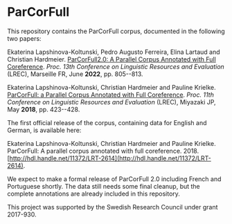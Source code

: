 # ParCorFull

This repository contains the ParCorFull corpus, documented in the following two papers:

Ekaterina Lapshinova-Koltunski, Pedro Augusto Ferreira, Elina Lartaud and Christian Hardmeier. [ParCorFull2.0: A Parallel Corpus Annotated with Full Coreference](http://www.lrec-conf.org/proceedings/lrec2022/pdf/2022.lrec-1.85.pdf). _Proc. 13th Conference on Linguistic Resources and Evaluation_ (LREC), Marseille FR, June **2022**, pp. 805--813.

Ekaterina Lapshinova-Koltunski, Christian Hardmeier and Pauline Krielke. [ParCorFull: a Parallel Corpus Annotated with Full Coreference](http://www.lrec-conf.org/proceedings/lrec2018/pdf/941.pdf). _Proc. 11th Conference on Linguistic Resources and Evaluation_ (LREC), Miyazaki JP, May **2018**, pp. 423--428.


The first official release of the corpus, containing data for English and German, is available here:

Ekaterina Lapshinova-Koltunski, Christian Hardmeier and Pauline Krielke. ParCorFull: A parallel corpus annotated with full coreference. 2018. [http://hdl.handle.net/11372/LRT-2614](http://hdl.handle.net/11372/LRT-2614).

We expect to make a formal release of ParCorFull 2.0 including French and Portuguese shortly. The data still needs some final cleanup, but the complete annotations are already included in this repository.

This project was supported by the Swedish Research Council under grant 2017-930.

